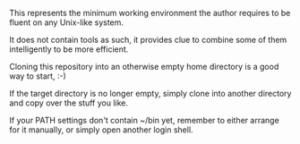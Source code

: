 This represents the minimum working environment the author
requires to be fluent on any Unix-like system.

It does not contain tools as such, it provides clue to combine
some of them intelligently to be more efficient.

Cloning this repository into an otherwise empty home directory
is a good way to start, :-)

If the target directory is no longer empty, simply clone into
another directory and copy over the stuff you like.

If your PATH settings don't contain ~/bin yet, remember to
either arrange for it manually, or simply open another
login shell.
